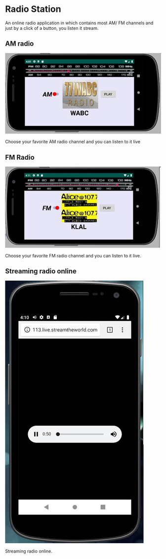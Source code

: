 # Radio Station
An online radio application in which contains most AM/ FM channels and just by a click of a button, you listen it stream.

## AM radio
![AM-radio](am.JPG) 
<p>Choose your favorite AM radio channel and you can listen to it live</p>

## FM Radio
![FM-radio](fm.JPG) 
<p>Choose your favorite FM radio channel and you can listen to it live.</p>

## Streaming radio online
![streaming-radio](play.JPG) 
<p>Streaming radio online.</p>

